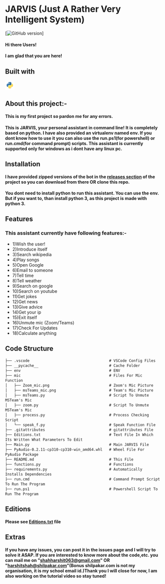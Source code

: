 # JARVIS (Just A Rather Very Intelligent System)
[![GitHub version](https://d25lcipzij17d.cloudfront.net/badge.svg?id=gh&r=r&type=6e&v=0.2.5&x2=0)]
#### Hi there Users!
#### I am glad that you are here!
## Built with

<code><img height="30" src="https://raw.githubusercontent.com/github/explore/80688e429a7d4ef2fca1e82350fe8e3517d3494d/topics/python/python.png"></code>

## About this project:-
#### This is my first project so pardon me for any errors.
#### This is JARVIS, your personal assistant in command line! It is completely based on python. I have also provided an virtualenv named env. If you dont know how to use it you can also use the run.ps1(for powershell) or run.cmd(for command prompt) scripts. This assistant is currently supported only for windows as i dont have any linux pc.
## Installation
#### I have provided zipped versions of the bot in the [releases section](https://github.com/Hashah2311/JARVIS/releases) of the project so you can download from there OR clone this repo.
#### You dont need to install python to run this assistant. You can use the env. But if you want to, than install python 3, as this project is made with python 3. 
## Features
### This assistant currently have following features:- 
 - 1)Wish the user! 
 - 2)Introduce itself 
 - 3)Search wikipedia 
 - 4)Play songs 
 - 5)Open Google 
 - 6)Email to someone
 - 7)Tell time 
 - 8)Tell weather 
 - 9)Search on google 
 - 10)Search on youtube 
 - 11)Get jokes 
 - 12)Get news 
 - 13)Give advice
 - 14)Get your ip
 - 15)Exit itself
 - 16)Unmute mic (Zoom/Teams)
 - 17)Check For Updates
 - 18)Calculate anything
## Code Structure


    ├── .vscode                                    # VSCode Config Files
    ├── __pycache__                                # Cache Folder
    ├── env                                        # ENV
    ├── mic                                        # Files For Mic Function
    │   ├── Zoom_mic.png                           # Zoom's Mic Picture
    │   ├── msTeams_mic.png                        # Team's Mic Picture
    │   ├── msTeams.py                             # Script To Unmute MSTeam's Mic
    │   ├── zoom.py                                # Script To Unmute MSTeam's Mic
    │   ├── process.py                             # Process Checking Script
    │   └── speak_f.py                             # Speak Function File
    ├── .gitattributes                             # gitattributes File
    ├── Editions.txt                               # Text File In Which Its Written What Parameters To Edit
    ├── Main.py                                    # Main JARVIS File
    ├── PyAudio-0.2.11-cp310-cp310-win_amd64.whl   # Wheel File For PyAudio Package
    ├── README.md                                  # This File
    ├── functions.py                               # Functions
    ├── requirements.py                            # Automatically Installs Dependencies
    ├── run.cmd                                    # Command Prompt Script To Run The Program
    ├── run.ps1                                    # Powershell Script To Run The Program

## Editions
#### Please see [Editions.txt](https://github.com/Hashah2311/JARVIS/blob/master/Editions.txt) file
## Extras
#### If you have any issues, you can post it in the issues page and I will try to solve it ASAP. If you are interested to know more about the code,etc. you can mail me on "shahharshit063@gmail.com" OR "harshitshah@shilpakar.com"(Bonus shilpakar.com is not my organisation, it is my school email id.)Thank you I will close for now, I am also working on the tutorial video so stay tuned!